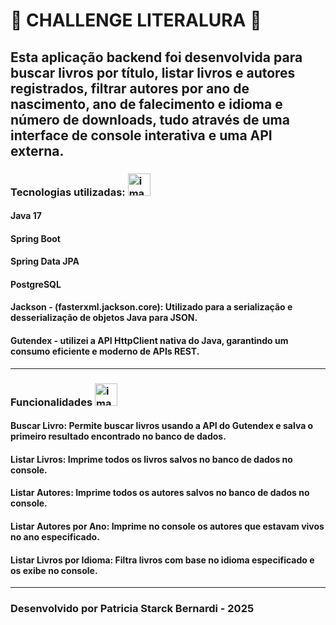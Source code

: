 # 🚀 CHALLENGE LITERALURA 🚀

## Esta aplicação backend foi desenvolvida para buscar livros por título, listar livros e autores registrados, filtrar autores por ano de nascimento, ano de falecimento e idioma e número de downloads, tudo através de uma interface de console interativa e uma API externa.

### Tecnologias utilizadas: <img width="36" height="36" alt="image" src="https://github.com/user-attachments/assets/b2d0c6b4-647f-4ff2-9a96-826fc22cc53e" />

#### Java 17
#### Spring Boot
#### Spring Data JPA
#### PostgreSQL
#### Jackson - (fasterxml.jackson.core): Utilizado para a serialização e desserialização de objetos Java para JSON. 
#### Gutendex - utilizei a API HttpClient nativa do Java, garantindo um consumo eficiente e moderno de APIs REST.
_____________________________________________________________________________________________________________________________
### Funcionalidades <img width="36" height="36" alt="image" src="https://github.com/user-attachments/assets/66247f74-dacc-473e-9798-1ae44c3101aa" />

#### Buscar Livro: Permite buscar livros usando a API do Gutendex e salva o primeiro resultado encontrado no banco de dados.

#### Listar Livros: Imprime todos os livros salvos no banco de dados no console.

#### Listar Autores: Imprime todos os autores salvos no banco de dados no console.

#### Listar Autores por Ano: Imprime no console os autores que estavam vivos no ano especificado.

#### Listar Livros por Idioma: Filtra livros com base no idioma especificado e os exibe no console.
_____________________________________________________________________________________________________________________________

### Desenvolvido por Patricia Starck Bernardi - 2025 
